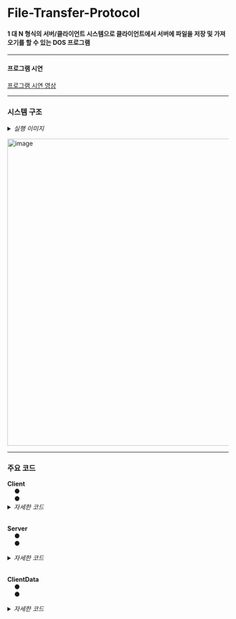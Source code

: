 # File-Transfer-Protocol

<h4>1 대 N 형식의 서버/클라이언트 시스템으로 클라이언트에서 서버에 파일을 저장 및 가져오기를 할 수 있는 DOS 프로그램</h4>

<hr class='hr-solid'/>

<h4>프로그램 시연</h4>

<A href=""> 프로그램 시연 영상 </A><br>

<hr class='hr-solid'/>

<h3>시스템 구조</h3>

<details>
<summary><i>실행 이미지</i></summary>
<br>
  <img width="640" alt="image" src=""><br>
  <br>
</details>

<img width="700" alt="image" src=""><br>

<hr class='hr-solid'/>

<h3>주요 코드</h3>
<b>Client</b><br>
&nbsp;&nbsp;&nbsp;&nbsp;● <br>
&nbsp;&nbsp;&nbsp;&nbsp;● 
<details>
    <summary><i>자세한 코드</i></summary>
    
  ```C#
  ```
</details><br>

<b>Server</b><br>
&nbsp;&nbsp;&nbsp;&nbsp;● <br>
&nbsp;&nbsp;&nbsp;&nbsp;● 
<details>
    <summary><i>자세한 코드</i></summary>
    
  ```C#
  ```
</details><br>

<b>ClientData</b><br>
&nbsp;&nbsp;&nbsp;&nbsp;● <br>
&nbsp;&nbsp;&nbsp;&nbsp;● 
<details>
    <summary><i>자세한 코드</i></summary>
    
  ```C#
  ```
</details>
